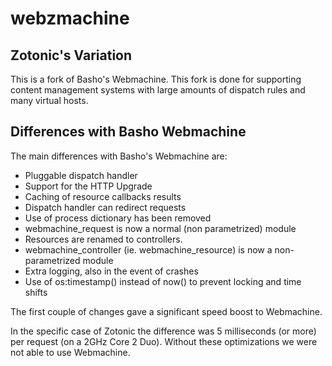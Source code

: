 webzmachine
===========

Zotonic's Variation
-------------------

This is a fork of Basho's Webmachine.  This fork is done for supporting content management systems with large amounts of dispatch rules and many virtual hosts.


Differences with Basho Webmachine
---------------------------------

The main differences with Basho's Webmachine are:

* Pluggable dispatch handler
* Support for the HTTP Upgrade
* Caching of resource callbacks results
* Dispatch handler can redirect requests
* Use of process dictionary has been removed
* webmachine_request is now a normal (non parametrized) module
* Resources are renamed to controllers.
* webmachine_controller (ie. webmachine_resource) is now a non-parametrized module
* Extra logging, also in the event of crashes
* Use of os:timestamp() instead of now() to prevent locking and time shifts

The first couple of changes gave a significant speed boost to Webmachine.

In the specific case of Zotonic the difference was 5 milliseconds (or more) per request (on a 2GHz Core 2 Duo). Without these optimizations we were not able to use Webmachine.

